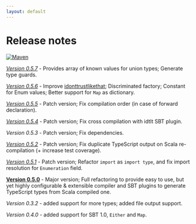 ```yaml
---
layout: default
---
```


# Release notes

[![Maven](https://img.shields.io/maven-central/v/io.github.scala-ts/scala-ts-core_{{site.scala_major_version}}.svg)](http://search.maven.org/#search%7Cga%7C1%7Ca%3A%22scala-ts-core_{{site.scala_major_version}}%22)

[*Version 0.5.7*](https://github.com/scala-ts/scala-ts/compare/0.5.6...0.5.7) - Provides array of known values for union types; Generate type guards.

[*Version 0.5.6*](https://github.com/scala-ts/scala-ts/compare/0.5.5...0.5.6) - Improve [idonttrustlikethat](https://scala-ts.github.io/scala-ts/#idonttrustlikethat); Discriminated factory; Constant for Enum values; Better support for `Map` as dictionary.

[*Version 0.5.5*](https://github.com/scala-ts/scala-ts/compare/0.5.4...0.5.5) - Patch version; Fix compilation order (in case of forward declaration).

[*Version 0.5.4*](https://github.com/scala-ts/scala-ts/compare/0.5.3...0.5.4) - Patch version; Fix cross compilation with idtlt SBT plugin.

*Version 0.5.3* - Patch version; Fix dependencies.

[*Version 0.5.2*](https://github.com/scala-ts/scala-ts/compare/0.5.1...0.5.2) - Patch version; Fix duplicate TypeScript output on Scala re-compilation (+ increase test coverage).

[*Version 0.5.1*](https://github.com/scala-ts/scala-ts/compare/0.5.0...0.5.1) - Patch version; Refactor `import` as `import type`, and fix import resolution for `Enumeration` field.

[**Version 0.5.0**](https://www.linkedin.com/posts/cchantep_sbt-typescript-scala-activity-6760550250210979840-g0xr) - Major version; Full refactoring to provide easy to use, but yet highly configurable & extensible compiler and SBT plugins to generate TypeScript types from Scala compiled one.

*Version 0.3.2* - added support for more types; added file output support.

*Version 0.4.0* - added support for SBT 1.0, `Either` and `Map`.

